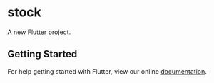 # stock

A new Flutter project.

## Getting Started

For help getting started with Flutter, view our online
[documentation](https://flutter.io/).

